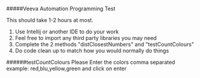 #####Veeva Automation Programming Test

This should take 1-2 hours at most.

1. Use Intellij or another IDE to do your work
2. Feel free to import any third party libraries you may need
3. Complete the 2 methods "distClosestNumbers" and "testCountColours"
4. Do code clean up to match how you would normally do things

######testCountColours
Please Enter the colors comma separated example:
red,blu,yellow,green and click on enter

